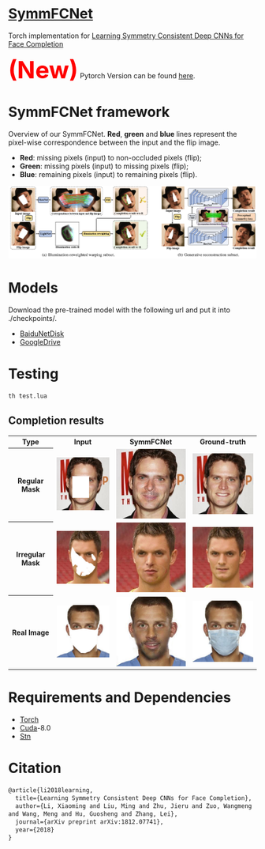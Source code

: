 # [SymmFCNet](#)
 Torch implementation for [Learning Symmetry Consistent Deep CNNs for Face Completion](https://arxiv.org/abs/1812.07741)
 
 <font color=red size=72><B>(New)</B></font> Pytorch Version can be found [here](https://github.com/csxmli2016/SymmFCNet_pytorch).

# SymmFCNet framework
Overview of our SymmFCNet. <B>Red</B>, <B>green</B> and <B>blue</B> lines represent the pixel-wise correspondence between the input and the flip image. 
- <B>Red</B>: missing pixels (input) to non-occluded pixels (flip); 
- <B>Green</B>: missing pixels (input) to missing pixels (flip); 
- <B>Blue</B>: remaining pixels (input) to remaining pixels (flip).

<img src="./Imgs/Pipeline/SymmFC.png">

# Models
Download the pre-trained model with the following url and put it into ./checkpoints/.
- [BaiduNetDisk](https://pan.baidu.com/s/1V3DglQr6Wx8idMgYUQBhuw)
- [GoogleDrive](https://drive.google.com/open?id=1uSjcNHvcI_mcbei_oOhs8cnDqpuw6Gnh)

# Testing

```bash
th test.lua
```
## Completion results
 <table  style="float:center" width=90%>
 <tr>
  <th width=18% ><B>Type</B></th><th><B>Input</B></th><th><B>SymmFCNet</B></th><th><B>Ground-truth</B></th>
 </tr>
 <tr>
  <th>
   <B>Regular Mask</B>
  </th>
  <td>
  <img src='./Imgs/Images/10_i.png'>
  </td>
  <td>
   <img src='./Imgs/Images/10_o.png'>
  </td>
  <td>
   <img src='./Imgs/Images/10_g.png'>
  </td>
  </tr>
  <tr>
  <th >
   <B>Irregular Mask</B>
  </th>
  <td>
  <img src='./Imgs/Images/3_i.png'>
  </td>
  <td>
   <img src='./Imgs/Images/3_o.png'>
  </td>
  <td>
   <img src='./Imgs/Images/3_g.png'>
  </td>
  </tr>
 <tr>
  <th>
   <B>Real Image</B>
  </th>
  <td>
  <img src='./Imgs/Images/6_i.png'>
  </td>
  <td>
   <img src='./Imgs/Images/6_o.png'>
  </td>
  <td>
   <img src='./Imgs/Images/6_g.png'>
  </td>
  </tr>
 </table>
 
# Requirements and Dependencies

- [Torch](https://github.com/torch/distro)
- [Cuda](https://developer.nvidia.com/cuda-toolkit-archive)-8.0
- [Stn](https://github.com/qassemoquab/stnbhwd)

# Citation

```
@article{li2018learning,
  title={Learning Symmetry Consistent Deep CNNs for Face Completion},
  author={Li, Xiaoming and Liu, Ming and Zhu, Jieru and Zuo, Wangmeng and Wang, Meng and Hu, Guosheng and Zhang, Lei},
  journal={arXiv preprint arXiv:1812.07741},
  year={2018}
}

```
